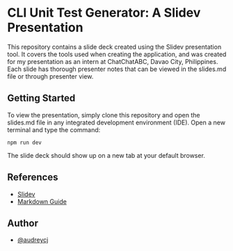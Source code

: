 # CLI Unit Test Generator: A Slidev Presentation

This repository contains a slide deck created using the Slidev presentation tool. It covers the tools used when creating the application, and was created for my presentation as an intern at ChatChatABC, Davao City, Philippines. Each slide has thorough presenter notes that can be viewed in the slides.md file or through presenter view.



## Getting Started

To view the presentation, simply clone this repository and open the slides.md file in any integrated development environment (IDE). Open a new terminal and type the command:

```
npm run dev
```

The slide deck should show up on a new tab at your default browser.



## References

- [Slidev](https://sli.dev/)
- [Markdown Guide](https://www.markdownguide.org/)



## Author

- [@audreycj](https://github.com/audreycj)